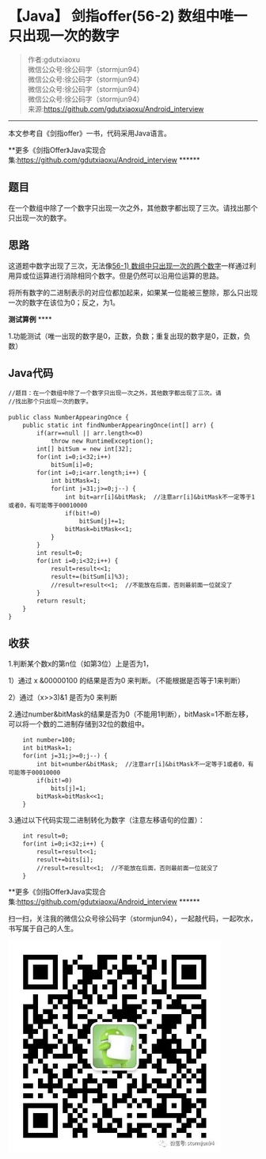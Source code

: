 # 【Java】 剑指offer(56-2) 数组中唯一只出现一次的数字  
  
> 作者:gdutxiaoxu<br/> 微信公众号:徐公码字（stormjun94）<br/>微信公众号:徐公码字（stormjun94）<br/>微信公众号:徐公码字（stormjun94）<br/>微信公众号:徐公码字（stormjun94）<br/>来源:https://github.com/gdutxiaoxu/Android_interview

****

本文参考自《剑指offer》一书，代码采用Java语言。

**更多《剑指Offer》Java实现合集:https://github.com/gdutxiaoxu/Android_interview ******

## 题目

在一个数组中除了一个数字只出现一次之外，其他数字都出现了三次。请找出那个只出现一次的数字。

## 思路

这道题中数字出现了三次，无法像[56-1)
数组中只出现一次的两个数字](https://www.cnblogs.com/yongh/p/9960018.html)一样通过利用异或位运算进行消除相同个数字。但是仍然可以沿用位运算的思路。

将所有数字的二进制表示的对应位都加起来，如果某一位能被三整除，那么只出现一次的数字在该位为0；反之，为1。

**测试算例** ****

1.功能测试（唯一出现的数字是0，正数，负数；重复出现的数字是0，正数，负数）

## **Java代码**

    
    
    //题目：在一个数组中除了一个数字只出现一次之外，其他数字都出现了三次。请
    //找出那个只出现一次的数字。
    
    public class NumberAppearingOnce {
    	public static int findNumberAppearingOnce(int[] arr) {
    		if(arr==null || arr.length<=0)
    			throw new RuntimeException();
    		int[] bitSum = new int[32];
    		for(int i=0;i<32;i++) 
    			bitSum[i]=0;
    		for(int i=0;i<arr.length;i++) {
    			int bitMask=1;
    			for(int j=31;j>=0;j--) {
    				int bit=arr[i]&bitMask;  //注意arr[i]&bitMask不一定等于1或者0，有可能等于00010000
    				if(bit!=0)
    					bitSum[j]+=1;
    				bitMask=bitMask<<1;
    			}
    		}
    		int result=0;
    		for(int i=0;i<32;i++) {
    			result=result<<1;
    			result+=(bitSum[i]%3);
    			//result=result<<1;  //不能放在后面，否则最前面一位就没了
    		}
    		return result;
    	}
    }
    

## **收获**

1.判断某个数x的第n位（如第3位）上是否为1，

1）通过 x &00000100 的结果是否为0 来判断。（不能根据是否等于1来判断）

2）通过（x>>3)&1 是否为0 来判断

2.通过number&bitMask的结果是否为0（不能用1判断），bitMask=1不断左移，可以将一个数的二进制存储到32位的数组中。

    
    
    	int number=100;
    	int bitMask=1;
    	for(int j=31;j>=0;j--) {
    		int bit=number&bitMask;  //注意arr[i]&bitMask不一定等于1或者0，有可能等于00010000
    		if(bit!=0)
    			bits[j]=1;
    		bitMask=bitMask<<1;
    	}

3.通过以下代码实现二进制转化为数字（注意左移语句的位置）：

    
    
    	int result=0;
    	for(int i=0;i<32;i++) {
    		result=result<<1;
    		result+=bits[i];
    		//result=result<<1;  //不能放在后面，否则最前面一位就没了
    	}
    

**更多《剑指Offer》Java实现合集:https://github.com/gdutxiaoxu/Android_interview ******

扫一扫，关注我的微信公众号徐公码字（stormjun94），一起敲代码，一起吹水，书写属于自己的人生。

![](https://raw.githubusercontent.com/gdutxiaoxu/blog_pic/master/offer/20200722234908.png)
